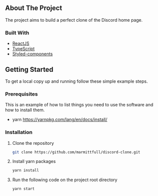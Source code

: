 <!-- ABOUT THE PROJECT -->
## About The Project

The project aims to build a perfect clone of the Discord home page.

### Built With

* [ReactJS](https://reactjs.org/)
* [TypeScript](https://www.typescriptlang.org/)
* [Styled-components](https://styled-components.com/)


<!-- GETTING STARTED -->
## Getting Started

To get a local copy up and running follow these simple example steps.

### Prerequisites

This is an example of how to list things you need to use the software and how to install them.
* yarn
  https://yarnpkg.com/lang/en/docs/install/

### Installation

1. Clone the repository
   ```sh
   git clone https://github.com/marmittfull/discord-clone.git
   ```
2. Install yarn packages
   ```sh
   yarn install
   ```
3. Run the following code on the project root directory
   ```sh
   yarn start
   ```
